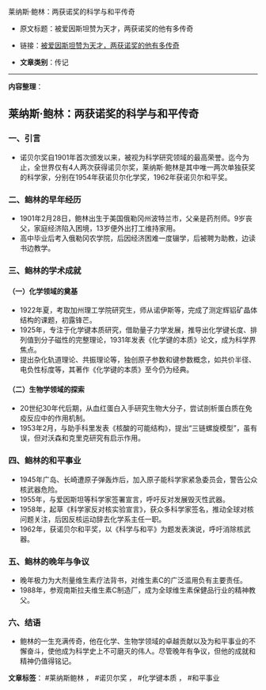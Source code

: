 莱纳斯·鲍林：两获诺奖的科学与和平传奇
- 原文标题：被爱因斯坦赞为天才，两获诺奖的他有多传奇
- 链接：[被爱因斯坦赞为天才，两获诺奖的他有多传奇](https://mp.weixin.qq.com/s/AzLiojFCqs_e9Bzw_8wWNg)

- **文章类别**：传记

---

**内容整理**：


## 莱纳斯·鲍林：两获诺奖的科学与和平传奇

### 一、引言
- 诺贝尔奖自1901年首次颁发以来，被视为科学研究领域的最高荣誉。迄今为止，全世界仅有4人两次获得诺贝尔奖，莱纳斯·鲍林是其中唯一两次单独获奖的科学家，分别在1954年获诺贝尔化学奖，1962年获诺贝尔和平奖。

### 二、鲍林的早年经历
- 1901年2月28日，鲍林出生于美国俄勒冈州波特兰市，父亲是药剂师。9岁丧父，家庭经济陷入困境，13岁便外出打工维持家用。
- 高中毕业后考入俄勒冈农学院，后因经济困难一度辍学，后被聘为助教，边读书边教学。

### 三、鲍林的学术成就
#### （一）化学领域的奠基
- 1922年夏，考取加州理工学院研究生，师从诺伊斯等，完成了测定辉铝矿晶体结构的课题，初露锋芒。
- 1925年，专注于化学键本质研究，借助量子力学发展，推导出化学键长度、排列值到分子磁性的完整理论，1931年发表《化学键的本质》论文，成为科学界焦点。
- 提出杂化轨道理论、共振理论等，独创原子参数和键参数概念，如共价半径、电负性标度等，其著作《化学键的本质》至今仍为经典。

#### （二）生物学领域的探索
- 20世纪30年代后期，从血红蛋白入手研究生物大分子，尝试剖析蛋白质在免疫反应中的作用机制。
- 1953年2月，与助手科里发表《核酸的可能结构》，提出“三链螺旋模型”，虽有误，但对沃森和克里克研究有启示作用。

### 四、鲍林的和平事业
- 1945年广岛、长崎遭原子弹轰炸后，加入原子能科学家紧急委员会，警告公众核武器危险。
- 1955年，与爱因斯坦等科学家签署宣言，呼吁反对发展毁灭性武器。
- 1958年，起草《科学家反对核实验宣言》，获众多科学家签名，推动全球对核问题关注，后因反核运动辞去化学系主任一职。
- 1962年，获诺贝尔和平奖，以《科学与和平》为题发表演说，呼吁消除核武器。

### 五、鲍林的晚年与争议
- 晚年极力为大剂量维生素疗法背书，对维生素C的广泛滥用负有主要责任。
- 1988年，参观南斯拉夫维生素C制造厂，成为全球维生素保健品行业的精神教父。

### 六、结语
- 鲍林的一生充满传奇，他在化学、生物学领域的卓越贡献以及为和平事业的不懈奋斗，使他成为科学史上不可磨灭的伟人。尽管晚年有争议，但他的成就和精神仍值得铭记。


**文章标签**：
#莱纳斯鲍林 ， #诺贝尔奖 ， #化学键本质 ， #和平事业

